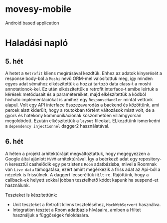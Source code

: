 # movesy-mobile

Android based application


# Haladási napló

## 5. hét

A hetet a ```Retrofit``` kliens megírásával kezdtük. Ehhez az adatok kinyerését a response body-ból a ```Moshi``` nevű ORM-mel valósítottuk meg, így minden egyes adat sémához elkészítettük a hozzá tartozó data class-t a moshi annotationok-kel.
Ez után elkészítettük a retrofit interface-t amibe leírtuk a kérések metódusait és a paramétereiket, majd elkészítettük a kódból hívható implementációkat is amihez egy ```ResponseHandler``` mintát vettünk alapul.
Volt egy API interface összezavarodás a backend és közöttünk, ami percek alatt kiderült, hogy a routokban történt változások miatt volt, de a gyors és hatékony kommunikációnak köszönhetően villámgyorsan megoldódott.
Ezután elkészítettük a ```layout``` fileokat.
ELkezdtünk ismerkedni a ```dependency injectionnel``` dagger2 használatával.

## 6. hét

A héten a projekt arhitektúráját megváltoztattuk, hogy megegyezzen a Google által ajánlott ```MVVM``` arhitektúrával.
Így a beérkező adat egy repository-n keresztül cashelődik egy perzistens ```Room``` adatbázisba, mivel a Roomnak van `Live data` támogatása, ezért amint megérkezik a friss adat az Api-ból a nézetek is frissülnek.
A daggert lecseréltük `Hilt`-re.
Rájöttünk, hogy a callback-ek helyett sokkal jobban tesztelhető kódot kapunk ha suspend-et használunk.

Teszteket is készítettünk:
- Unit teszteket a Retrofit kliens teszteléséhez, `MockWebServert` használva.
- Integration tesztet a Room adatbázis hívásaira, amiben a Hiltet használjuk a függőségek feloldására.
